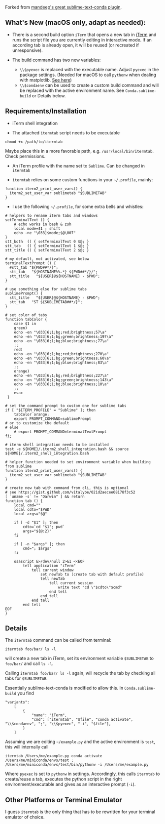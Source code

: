 Forked from [mandeep's great sublime-text-conda plugin](https://github.com/mandeep/sublime-text-conda/).

## What's New (macOS only, adapt as needed):

* There is a second build option `iTerm` that opens a new tab in [iTerm](https://www.iterm2.com/) and runs the script file you are currently editing in interactive mode. If an according tab is already open, it will be reused (or recreated if unresponsive).

* The build command has two new variables:
    - `\\$pyexec` is replaced with the executable name. Adjust `pyexec` in the package settings. (Needed for macOS to call `pythonw` when dealing with matplotlib. [See here](https://matplotlib.org/faq/osx_framework.html))
    - `\\$condaenv` can be used to create a custom build command and will be replaced with the active environment name. See `Conda.sublime-build` or Details below.

## Requirements/Installation

* iTerm shell integration

* The attached `itermtab` script needs to be executable
```
chmod +x /path/to/itermtab
```

Maybe place this in a more favorable path, e.g. `/usr/local/bin/itermtab`. Check permissions.

* An iTerm profile with the name set to `Sublime`. Can be changed in `itermtab`

* `itermtab` relies on some custom functions in your `~/.profile`, mainly:
```
function iterm2_print_user_vars() {
  iterm2_set_user_var sublimetab "$SUBLIMETAB"
}
```

* I use the following `~/.profile`, for some extra bells and whistles:
```
# helpers to rename iterm tabs and windows
setTerminalText () {
    # echo works in bash & zsh
    local mode=$1 ; shift
    echo -ne "\033]$mode;$@\007"
}
stt_both  () { setTerminalText 0 $@; }
stt_tab   () { setTerminalText 1 $@; }
stt_title () { setTerminalText 2 $@; }

# my default, not activated, see below
terminalTextPrompt () {
  #stt_tab "${PWD##*/}";
  stt_tab   "${HOSTNAME%%.*} ${PWD##*/}/";
  stt_title   "${USER}@${HOSTNAME} - $PWD";
}

# use something else for sublime tabs
sublimePrompt() {
  stt_title   "${USER}@${HOSTNAME} - $PWD";
  stt_tab   "ST ${SUBLIMETAB##*/}";
}

# set color of tabs
function tabColor {
    case $1 in
    green)
    echo -en "\033]6;1;bg;red;brightness;57\a"
    echo -en "\033]6;1;bg;green;brightness;197\a"
    echo -en "\033]6;1;bg;blue;brightness;77\a"
    ;;
    red)
    echo -en "\033]6;1;bg;red;brightness;270\a"
    echo -en "\033]6;1;bg;green;brightness;60\a"
    echo -en "\033]6;1;bg;blue;brightness;83\a"
    ;;
    orange)
    echo -en "\033]6;1;bg;red;brightness;227\a"
    echo -en "\033]6;1;bg;green;brightness;143\a"
    echo -en "\033]6;1;bg;blue;brightness;10\a"
    ;;
    esac
 }

# set the command prompt to custom one for sublime tabs
if [ "$ITERM_PROFILE" = "Sublime" ]; then
    tabColor orange;
    export PROMPT_COMMAND=sublimePrompt
# or to customize the default
# else
    # export PROMPT_COMMAND=terminalTextPrompt
fi;

# iterm shell integration needs to be installed
test -e ${HOME}/.iterm2_shell_integration.bash && source ${HOME}/.iterm2_shell_integration.bash

# helper function needed to set environment variable when building from sublime
function iterm2_print_user_vars() {
  iterm2_set_user_var sublimetab "$SUBLIMETAB"
}

# create new tab with command from cli, this is optional
# see https://gist.github.com/vitalybe/021d2aecee68178f3c52
[ `uname -s` != "Darwin" ] && return
function tab () {
    local cmd=""
    local cdto="$PWD"
    local args="$@"

    if [ -d "$1" ]; then
        cdto=`cd "$1"; pwd`
        args="${@:2}"
    fi

    if [ -n "$args" ]; then
        cmd="; $args"
    fi

    osascript &>/dev/null 2>&1 <<EOF
        tell application "iTerm"
            tell current window
                set newTab to (create tab with default profile)
                tell newTab
                    tell current session
                        write text "cd \"$cdto\"$cmd"
                    end tell
                end tell
            end tell
        end tell
EOF
}
```

## Details

The `itermtab` command can be called from terminal:
```
itermtab foo/bar/ ls -l
```
will create a new tab in iTerm, set its environment variable `$SUBLIMETAB` to `foo/bar/` and call `ls -l`.

Calling `itermtab foo/bar/ ls -l` again, will recycle the tab by checking all tabs for `$SUBLIMETAB`.

Essentially sublime-text-conda is modified to allow this. In `Conda.sublime-build` you find

```
"variants":
    [
        {
            "name": "iTerm",
            "cmd": ["itermtab", "$file", "conda activate", "\\$condaenv", ";", "\\$pyexec", "-i", "$file"],
        }
    ]
```

Assuming we are editing `~/example.py` and the active environment is `test`, this will internally call
```
itermtab /Users/me/example.py conda activate /Users/me/miniconda/envs/test ; /Users/me/miniconda/envs/test/bin/pythonw -i /Users/me/example.py
```

Where `pyexec` is set to `pythonw` in settings. Accordingly, this calls `itermtab` to create/reuse a tab, executes the python script in the right environment/executable and gives as an interactive prompt (`-i`).


## Other Platforms or Terminal Emulator

I guess `itermtab` is the only thing that has to be rewritten for your terminal emulator of choice.


